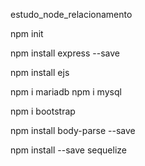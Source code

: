 estudo_node_relacionamento

<!-- iniciar o projeto -->
npm init

<!-- instalador do express -->
npm install express --save

<!-- motor para ajudar na ver o HTML -->
npm install ejs


<!-- instalar o mariaDB para o banco -->
npm i mariadb
npm i mysql

<!-- install bootstrap -->
npm i bootstrap



<!-- biblioteca para receber itens de formulario -->
npm install body-parse --save 


<!-- usar banco -->
npm install --save sequelize
